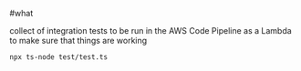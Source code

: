 #what

collect of integration tests to be run in the AWS Code Pipeline as a Lambda to make sure that things are working

`npx ts-node test/test.ts`

